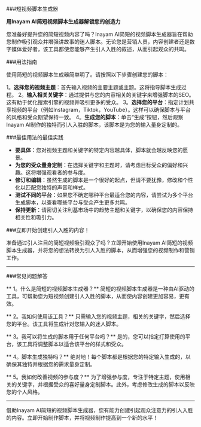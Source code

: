 ###短视频脚本生成器

**用Inayam AI简短视频脚本生成器解锁您的创造力**

您准备好提升您的简短视频内容了吗？Inayam AI简短的视频脚本生成器旨在帮助您制作吸引观众并增强讲故事的迷人脚本。无论您是营销人员，内容创建者还是数字媒体爱好者，该工具都使您能够产生引人入胜的叙述，从而引起观众的共鸣。

###用法指南

使用简短的视频脚本生成器简单明了。请按照以下步骤创建您的脚本：

1。**选择您的视频主题**：首先输入视频的主要主题或主题。这将指导脚本生成过程。
2。**输入相关关键字**：通过提供与您的内容相关的关键字来增强脚本的SEO。这有助于优化搜索引擎的视频并吸引更多的受众。
3。**选择您的平台**：指定计划共享视频的平台（例如Instagram，Tiktok，YouTube）。这样可以确保脚本与平台的风格和受众期望保持一致。
4。**生成您的脚本**：单击“生成”按钮，然后观察Inayam AI制作的独特而引人入胜的脚本，该脚本是为您的输入量身定制的。

###最佳用法的最佳实践

-  **要具体**：您对视频主题和关键字的特定内容越具体，脚本就会越反映您的愿景。
-  **为您的受众量身定制**：在选择关键字和主题时，请考虑目标受众的偏好和兴趣。这将增强观看者的参与度。
-  **修订和编辑**：虽然生成的脚本是一个很好的起点，但请不要犹豫，修改和个性化以匹配您独特的声音和样式。
-  **测试不同的平台**：如果您不确定哪种平台最适合您的内容，请尝试为多个平台生成脚本，以查看哪些平台与受众产生更多共鸣。
-  **保持更新**：请密切关注利基市场中的趋势主题和关键字，以确保您的内容保持相关性和吸引力。

###立即开始创建引人入胜的内容！

准备通过引人注目的简短视频吸引观众了吗？立即开始使用Inayam AI简短的视频脚本生成器，并将您的想法转换为引人入胜的脚本，从而增强您的视频制作和营销工作。

---

###常见问题解答

** 1。什么是简短的视频脚本生成器？**
简短的视频脚本生成器是一种由AI驱动的工具，可帮助您为短视频创建引人入胜的脚本，从而使内容创建更加容易，更有效。

** 2。我如何使用该工具？**
只需输入您的视频主题，相关的关键字，然后选择您的平台。该工具将生成针对您输入的迷人脚本。

** 3。我可以将生成的脚本用于任何平台吗？**
是的，您可以指定打算使用的平台，该工具将调整脚本以适合该平台的样式和受众。

** 4。脚本生成独特吗？**
绝对地！每个脚本都是根据您的特定输入生成的，以确保其独特并根据您的需求量身定制。

** 5。我如何改善视频的参与度？**
为了增强参与度，专注于特定主题，使用相关的关键字，并根据受众的喜好量身定制脚本。此外，考虑修改生成的脚本以反映您的个人风格。

---

借助Inayam AI简短的视频脚本生成器，您有能力创建引起观众注意力的引人入胜的内容。立即开始制作脚本，并将视频制作提高到一个新的水平！